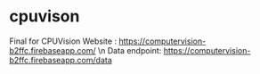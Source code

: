 # cpuvison
Final for CPUVision
Website : https://computervision-b2ffc.firebaseapp.com/ \n
Data endpoint: https://computervision-b2ffc.firebaseapp.com/data 
